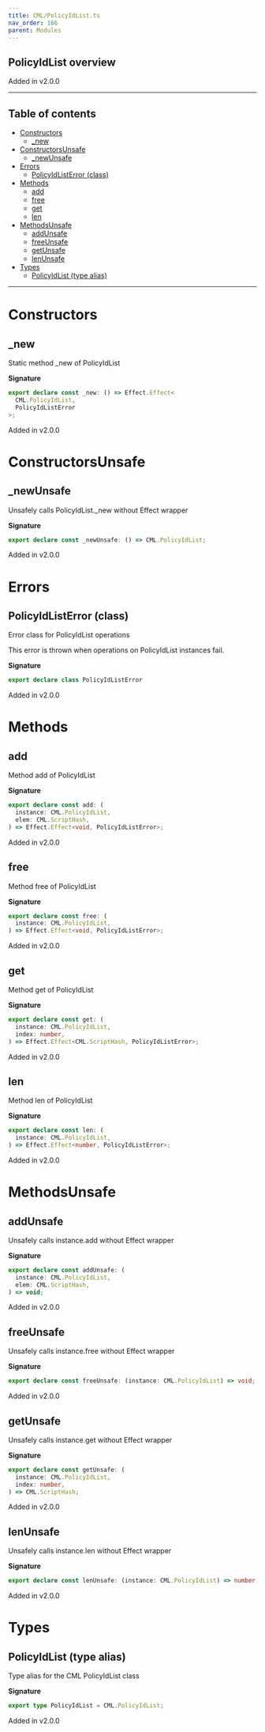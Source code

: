```yaml
---
title: CML/PolicyIdList.ts
nav_order: 166
parent: Modules
---
```


## PolicyIdList overview

Added in v2.0.0

---

<h2 class="text-delta">Table of contents</h2>

- [Constructors](#constructors)
  - [\_new](#_new)
- [ConstructorsUnsafe](#constructorsunsafe)
  - [\_newUnsafe](#_newunsafe)
- [Errors](#errors)
  - [PolicyIdListError (class)](#policyidlisterror-class)
- [Methods](#methods)
  - [add](#add)
  - [free](#free)
  - [get](#get)
  - [len](#len)
- [MethodsUnsafe](#methodsunsafe)
  - [addUnsafe](#addunsafe)
  - [freeUnsafe](#freeunsafe)
  - [getUnsafe](#getunsafe)
  - [lenUnsafe](#lenunsafe)
- [Types](#types)
  - [PolicyIdList (type alias)](#policyidlist-type-alias)

---

# Constructors

## \_new

Static method \_new of PolicyIdList

**Signature**

```ts
export declare const _new: () => Effect.Effect<
  CML.PolicyIdList,
  PolicyIdListError
>;
```

Added in v2.0.0

# ConstructorsUnsafe

## \_newUnsafe

Unsafely calls PolicyIdList.\_new without Effect wrapper

**Signature**

```ts
export declare const _newUnsafe: () => CML.PolicyIdList;
```

Added in v2.0.0

# Errors

## PolicyIdListError (class)

Error class for PolicyIdList operations

This error is thrown when operations on PolicyIdList instances fail.

**Signature**

```ts
export declare class PolicyIdListError
```

Added in v2.0.0

# Methods

## add

Method add of PolicyIdList

**Signature**

```ts
export declare const add: (
  instance: CML.PolicyIdList,
  elem: CML.ScriptHash,
) => Effect.Effect<void, PolicyIdListError>;
```

Added in v2.0.0

## free

Method free of PolicyIdList

**Signature**

```ts
export declare const free: (
  instance: CML.PolicyIdList,
) => Effect.Effect<void, PolicyIdListError>;
```

Added in v2.0.0

## get

Method get of PolicyIdList

**Signature**

```ts
export declare const get: (
  instance: CML.PolicyIdList,
  index: number,
) => Effect.Effect<CML.ScriptHash, PolicyIdListError>;
```

Added in v2.0.0

## len

Method len of PolicyIdList

**Signature**

```ts
export declare const len: (
  instance: CML.PolicyIdList,
) => Effect.Effect<number, PolicyIdListError>;
```

Added in v2.0.0

# MethodsUnsafe

## addUnsafe

Unsafely calls instance.add without Effect wrapper

**Signature**

```ts
export declare const addUnsafe: (
  instance: CML.PolicyIdList,
  elem: CML.ScriptHash,
) => void;
```

Added in v2.0.0

## freeUnsafe

Unsafely calls instance.free without Effect wrapper

**Signature**

```ts
export declare const freeUnsafe: (instance: CML.PolicyIdList) => void;
```

Added in v2.0.0

## getUnsafe

Unsafely calls instance.get without Effect wrapper

**Signature**

```ts
export declare const getUnsafe: (
  instance: CML.PolicyIdList,
  index: number,
) => CML.ScriptHash;
```

Added in v2.0.0

## lenUnsafe

Unsafely calls instance.len without Effect wrapper

**Signature**

```ts
export declare const lenUnsafe: (instance: CML.PolicyIdList) => number;
```

Added in v2.0.0

# Types

## PolicyIdList (type alias)

Type alias for the CML PolicyIdList class

**Signature**

```ts
export type PolicyIdList = CML.PolicyIdList;
```

Added in v2.0.0

